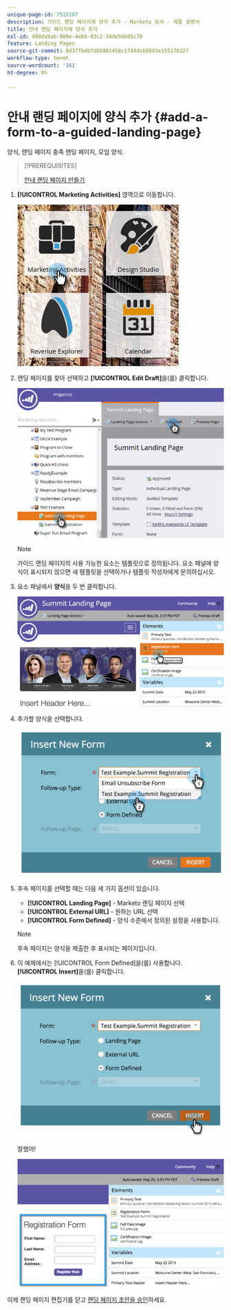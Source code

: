 ```yaml
---
unique-page-id: 7515107
description: 가이드 랜딩 페이지에 양식 추가 - Marketo 문서 - 제품 설명서
title: 안내 랜딩 페이지에 양식 추가
exl-id: 480da9ab-909e-4eb5-83c2-34de56b05c78
feature: Landing Pages
source-git-commit: 0d37fbdb7d08901458c1744dc68893e155176327
workflow-type: tm+mt
source-wordcount: '161'
ht-degree: 0%

---
```


# 안내 랜딩 페이지에 양식 추가 {#add-a-form-to-a-guided-landing-page}

양식, 랜딩 페이지 충족 랜딩 페이지, 모임 양식.

>[!PREREQUISITES]
>
>[안내 랜딩 페이지 만들기](/help/marketo/product-docs/demand-generation/landing-pages/guided-landing-pages/create-a-guided-landing-page.md)

1. **[!UICONTROL Marketing Activities]** 영역으로 이동합니다.

   ![](assets/one.png)

1. 랜딩 페이지를 찾아 선택하고 **[!UICONTROL Edit Draft]**&#x200B;을(를) 클릭합니다.

   ![](assets/two.png)

   >[!NOTE]
   >
   >가이드 랜딩 페이지의 사용 가능한 요소는 템플릿으로 정의됩니다. 요소 패널에 양식이 표시되지 않으면 새 템플릿을 선택하거나 템플릿 작성자에게 문의하십시오.

1. 요소 패널에서 **양식**&#x200B;을 두 번 클릭합니다.

   ![](assets/image2015-5-20-15-3a37-3a55.png)

1. 추가할 양식을 선택합니다.

   ![](assets/image2015-5-20-15-3a44-3a35.png)

1. 후속 페이지를 선택할 때는 다음 세 가지 옵션이 있습니다.

   * **[!UICONTROL Landing Page]** - Marketo 랜딩 페이지 선택
   * **[!UICONTROL External URL]** - 원하는 URL 선택
   * **[!UICONTROL Form Defined]** - 양식 수준에서 정의된 설정을 사용합니다.

   >[!NOTE]
   >
   >후속 페이지는 양식을 제출한 후 표시되는 페이지입니다.

1. 이 예제에서는 [!UICONTROL Form Defined]을(를) 사용합니다. **[!UICONTROL Insert]**&#x200B;을(를) 클릭합니다.

   ![](assets/image2015-5-20-15-3a46-3a55.png)

   잘했어!

   ![](assets/image2015-5-20-15-3a45-3a45.png)

이제 랜딩 페이지 편집기를 닫고 [랜딩 페이지 초안을 승인](/help/marketo/product-docs/demand-generation/landing-pages/understanding-landing-pages/approve-unapprove-or-delete-a-landing-page.md)하세요.
